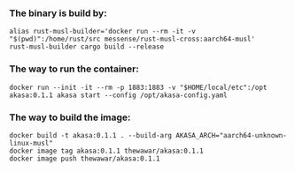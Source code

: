 
### The binary is build by:
```shell
alias rust-musl-builder='docker run --rm -it -v "$(pwd)":/home/rust/src messense/rust-musl-cross:aarch64-musl'
rust-musl-builder cargo build --release
```

### The way to run the container:
```shell
docker run --init -it --rm -p 1883:1883 -v "$HOME/local/etc":/opt akasa:0.1.1 akasa start --config /opt/akasa-config.yaml
```

### The way to build the image:
```shell
docker build -t akasa:0.1.1 . --build-arg AKASA_ARCH="aarch64-unknown-linux-musl"
docker image tag akasa:0.1.1 thewawar/akasa:0.1.1
docker image push thewawar/akasa:0.1.1
```
